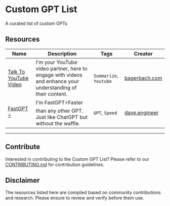 # Custom GPT List

A curated list of custom GPTs

## Resources

| Name | Description | Tags | Creator |
| ---- | ----------- | ---- | ------- |
| [Talk To YouTube Video](https://chat.openai.com/g/g-ynY1wMTRY-talk-to-youtube-video) | I'm your YouTube video partner, here to engage with videos and enhance your understanding of their content. | `Summarize`, `Youtube`| [bagerbach.com](https://bagerbach.com) |
| [FastGPT ⚡](https://chat.openai.com/g/g-VnlKc5BQK-fastgpt) | I'm FastGPT⚡Faster than any other GPT. Just like ChatGPT but without the waffle. | `GPT`, `Speed`| [dave.engineer](https://dave.engineer) |
---

## Contribute

Interested in contributing to the Custom GPT List? Please refer to our [CONTRIBUTING.md](https://github.com/ResourceChest/.github/blob/main/CONTRIBUTING.md) for contribution guidelines.

## Disclaimer

The resources listed here are compiled based on community contributions and research. Please ensure to review and verify before them use.


<script>
function highlightTags(tag) {
    var elements = document.getElementsByClassName('tags');
    for (var i = 0; i < elements.length; i++) {
        elements[i].classList.remove('tag-highlight');
    }
    var highlightedElements = document.querySelectorAll('td.tags:contains("' + tag + '")');
    highlightedElements.forEach(function (el) {
        el.classList.add('tag-highlight');
    });
}
</script>
